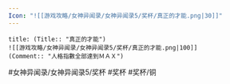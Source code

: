 ```yaml
---
Icon: "![[游戏攻略/女神异闻录/女神异闻录5/奖杯/真正的才能.png|30]]"
---
```

```ad-common-bronze-trophy
title: (Title:: "真正的才能")
![[游戏攻略/女神异闻录/女神异闻录5/奖杯/真正的才能.png|100]]
(Comment:: "人格指數全部達到ＭＡＸ")
```

#女神异闻录/女神异闻录5/奖杯 #奖杯 #奖杯/铜
